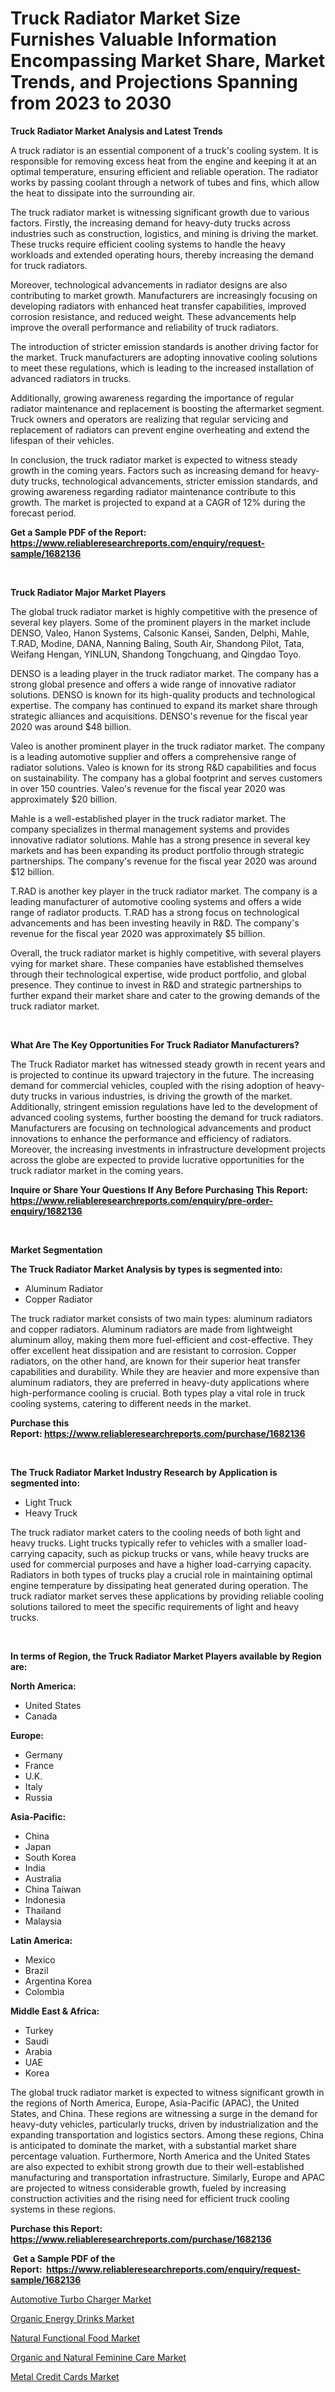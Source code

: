 <p><h1>Truck Radiator Market Size Furnishes Valuable Information Encompassing Market Share, Market Trends, and Projections Spanning from 2023 to 2030</h1></p><p><strong>Truck Radiator Market Analysis and Latest Trends</strong></p>
<p><p>A truck radiator is an essential component of a truck's cooling system. It is responsible for removing excess heat from the engine and keeping it at an optimal temperature, ensuring efficient and reliable operation. The radiator works by passing coolant through a network of tubes and fins, which allow the heat to dissipate into the surrounding air.</p><p>The truck radiator market is witnessing significant growth due to various factors. Firstly, the increasing demand for heavy-duty trucks across industries such as construction, logistics, and mining is driving the market. These trucks require efficient cooling systems to handle the heavy workloads and extended operating hours, thereby increasing the demand for truck radiators.</p><p>Moreover, technological advancements in radiator designs are also contributing to market growth. Manufacturers are increasingly focusing on developing radiators with enhanced heat transfer capabilities, improved corrosion resistance, and reduced weight. These advancements help improve the overall performance and reliability of truck radiators.</p><p>The introduction of stricter emission standards is another driving factor for the market. Truck manufacturers are adopting innovative cooling solutions to meet these regulations, which is leading to the increased installation of advanced radiators in trucks.</p><p>Additionally, growing awareness regarding the importance of regular radiator maintenance and replacement is boosting the aftermarket segment. Truck owners and operators are realizing that regular servicing and replacement of radiators can prevent engine overheating and extend the lifespan of their vehicles.</p><p>In conclusion, the truck radiator market is expected to witness steady growth in the coming years. Factors such as increasing demand for heavy-duty trucks, technological advancements, stricter emission standards, and growing awareness regarding radiator maintenance contribute to this growth. The market is projected to expand at a CAGR of 12% during the forecast period.</p></p>
<p><strong>Get a Sample PDF of the Report:&nbsp; <a href="https://www.reliableresearchreports.com/enquiry/request-sample/1682136">https://www.reliableresearchreports.com/enquiry/request-sample/1682136</a></strong></p>
<p>&nbsp;</p>
<p><strong>Truck Radiator Major Market Players</strong></p>
<p><p>The global truck radiator market is highly competitive with the presence of several key players. Some of the prominent players in the market include DENSO, Valeo, Hanon Systems, Calsonic Kansei, Sanden, Delphi, Mahle, T.RAD, Modine, DANA, Nanning Baling, South Air, Shandong Pilot, Tata, Weifang Hengan, YINLUN, Shandong Tongchuang, and Qingdao Toyo.</p><p>DENSO is a leading player in the truck radiator market. The company has a strong global presence and offers a wide range of innovative radiator solutions. DENSO is known for its high-quality products and technological expertise. The company has continued to expand its market share through strategic alliances and acquisitions. DENSO's revenue for the fiscal year 2020 was around $48 billion.</p><p>Valeo is another prominent player in the truck radiator market. The company is a leading automotive supplier and offers a comprehensive range of radiator solutions. Valeo is known for its strong R&D capabilities and focus on sustainability. The company has a global footprint and serves customers in over 150 countries. Valeo's revenue for the fiscal year 2020 was approximately $20 billion.</p><p>Mahle is a well-established player in the truck radiator market. The company specializes in thermal management systems and provides innovative radiator solutions. Mahle has a strong presence in several key markets and has been expanding its product portfolio through strategic partnerships. The company's revenue for the fiscal year 2020 was around $12 billion.</p><p>T.RAD is another key player in the truck radiator market. The company is a leading manufacturer of automotive cooling systems and offers a wide range of radiator products. T.RAD has a strong focus on technological advancements and has been investing heavily in R&D. The company's revenue for the fiscal year 2020 was approximately $5 billion.</p><p>Overall, the truck radiator market is highly competitive, with several players vying for market share. These companies have established themselves through their technological expertise, wide product portfolio, and global presence. They continue to invest in R&D and strategic partnerships to further expand their market share and cater to the growing demands of the truck radiator market.</p></p>
<p>&nbsp;</p>
<p><strong>What Are The Key Opportunities For Truck Radiator Manufacturers?</strong></p>
<p><p>The Truck Radiator market has witnessed steady growth in recent years and is projected to continue its upward trajectory in the future. The increasing demand for commercial vehicles, coupled with the rising adoption of heavy-duty trucks in various industries, is driving the growth of the market. Additionally, stringent emission regulations have led to the development of advanced cooling systems, further boosting the demand for truck radiators. Manufacturers are focusing on technological advancements and product innovations to enhance the performance and efficiency of radiators. Moreover, the increasing investments in infrastructure development projects across the globe are expected to provide lucrative opportunities for the truck radiator market in the coming years.</p></p>
<p><strong>Inquire or Share Your Questions If Any Before Purchasing This Report: <a href="https://www.reliableresearchreports.com/enquiry/pre-order-enquiry/1682136">https://www.reliableresearchreports.com/enquiry/pre-order-enquiry/1682136</a></strong></p>
<p>&nbsp;</p>
<p><strong>Market Segmentation</strong></p>
<p><strong>The Truck Radiator Market Analysis by types is segmented into:</strong></p>
<p><ul><li>Aluminum Radiator</li><li>Copper Radiator</li></ul></p>
<p><p>The truck radiator market consists of two main types: aluminum radiators and copper radiators. Aluminum radiators are made from lightweight aluminum alloy, making them more fuel-efficient and cost-effective. They offer excellent heat dissipation and are resistant to corrosion. Copper radiators, on the other hand, are known for their superior heat transfer capabilities and durability. While they are heavier and more expensive than aluminum radiators, they are preferred in heavy-duty applications where high-performance cooling is crucial. Both types play a vital role in truck cooling systems, catering to different needs in the market.</p></p>
<p><strong>Purchase this Report:&nbsp;<a href="https://www.reliableresearchreports.com/purchase/1682136">https://www.reliableresearchreports.com/purchase/1682136</a></strong></p>
<p>&nbsp;</p>
<p><strong>The Truck Radiator Market Industry Research by Application is segmented into:</strong></p>
<p><ul><li>Light Truck</li><li>Heavy Truck</li></ul></p>
<p><p>The truck radiator market caters to the cooling needs of both light and heavy trucks. Light trucks typically refer to vehicles with a smaller load-carrying capacity, such as pickup trucks or vans, while heavy trucks are used for commercial purposes and have a higher load-carrying capacity. Radiators in both types of trucks play a crucial role in maintaining optimal engine temperature by dissipating heat generated during operation. The truck radiator market serves these applications by providing reliable cooling solutions tailored to meet the specific requirements of light and heavy trucks.</p></p>
<p>&nbsp;</p>
<p><strong>In terms of Region, the Truck Radiator Market Players available by Region are:</strong></p>
<p>
    <p> <strong> North America: </strong>
        <ul>
            <li>United States</li>
            <li>Canada</li>
        </ul>
        </p> 
    <p> <strong> Europe: </strong>
        <ul>
            <li>Germany</li>
            <li>France</li>
            <li>U.K.</li>
            <li>Italy</li>
            <li>Russia</li>
        </ul>
        </p> 
    <p> <strong> Asia-Pacific: </strong>
        <ul>
            <li>China</li>
            <li>Japan</li>
            <li>South Korea</li>
            <li>India</li>
            <li>Australia</li>
            <li>China Taiwan</li>
            <li>Indonesia</li>
            <li>Thailand</li>
            <li>Malaysia</li>
        </ul>
        </p> 
    <p> <strong> Latin America: </strong>
        <ul>
            <li>Mexico</li>
            <li>Brazil</li>
            <li>Argentina Korea</li>
            <li>Colombia</li>
        </ul>
        </p> 
    <p> <strong> Middle East & Africa: </strong>
        <ul>
            <li>Turkey</li>
            <li>Saudi</li>
            <li>Arabia</li>
            <li>UAE</li>
            <li>Korea</li>
        </ul>
    </p>
    </p>
<p><p>The global truck radiator market is expected to witness significant growth in the regions of North America, Europe, Asia-Pacific (APAC), the United States, and China. These regions are witnessing a surge in the demand for heavy-duty vehicles, particularly trucks, driven by industrialization and the expanding transportation and logistics sectors. Among these regions, China is anticipated to dominate the market, with a substantial market share percentage valuation. Furthermore, North America and the United States are also expected to exhibit strong growth due to their well-established manufacturing and transportation infrastructure. Similarly, Europe and APAC are projected to witness considerable growth, fueled by increasing construction activities and the rising need for efficient truck cooling systems in these regions.</p></p>
<p><strong>Purchase this Report: <a href="https://www.reliableresearchreports.com/purchase/1682136">https://www.reliableresearchreports.com/purchase/1682136</a></strong></p>
<p>&nbsp;<strong>Get a Sample PDF of the Report:&nbsp;&nbsp;<a href="https://www.reliableresearchreports.com/enquiry/request-sample/1682136">https://www.reliableresearchreports.com/enquiry/request-sample/1682136</a></strong></p>
<p><strong></strong></p>
<p><p><a href="https://github.com/PeterParrish5/Market-Research-Report-List-1/blob/main/automotive-turbo-charger-market.md">Automotive Turbo Charger Market</a></p><p><a href="https://www.linkedin.com/pulse/organic-energy-drinks-market-size-growth-forecast-from-2023-fbofe/">Organic Energy Drinks Market</a></p><p><a href="https://www.linkedin.com/pulse/decoding-natural-functional-food-market-deep-dive-latest-trends-zqtje/">Natural Functional Food Market</a></p><p><a href="https://medium.com/@snehareportprime/organic-and-natural-feminine-care-market-size-market-outlook-and-market-forecast-2023-to-2030-b81af05d74d4">Organic and Natural Feminine Care Market</a></p><p><a href="https://medium.com/@rahulv.reportprime/metal-credit-cards-market-furnishes-information-on-market-share-market-trends-and-market-growth-e15c2ee8276e">Metal Credit Cards Market</a></p></p>